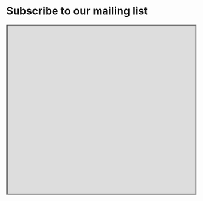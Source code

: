 # Subscribe to our mailing list

<div id='div_iframe' style='border-style: inset; border-color: grey; overflow: scroll; height: 450px; width: 100%'>

<iframe id='frame' style='width: 100%; height: 1000%; margin-top: -475px' src='https://listserv.csv.warwick.ac.uk/mailman/listinfo/zorp'>

</iframe>

</div>
